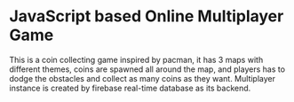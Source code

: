 # JavaScript based Online Multiplayer Game


This is a coin collecting game inspired by pacman, it has 3 maps with different themes, coins are spawned
all around the map, and players has to dodge the obstacles and collect as many coins as they want.
Multiplayer instance is created by firebase real-time database as its backend.
